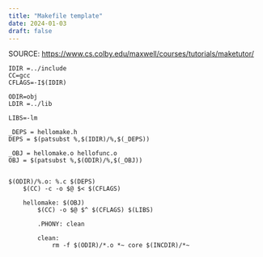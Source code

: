 ```yaml
---
title: "Makefile template"
date: 2024-01-03
draft: false
---
```


SOURCE: https://www.cs.colby.edu/maxwell/courses/tutorials/maketutor/


```
IDIR =../include
CC=gcc
CFLAGS=-I$(IDIR)

ODIR=obj
LDIR =../lib

LIBS=-lm

_DEPS = hellomake.h
DEPS = $(patsubst %,$(IDIR)/%,$(_DEPS))

_OBJ = hellomake.o hellofunc.o 
OBJ = $(patsubst %,$(ODIR)/%,$(_OBJ))


$(ODIR)/%.o: %.c $(DEPS)
    $(CC) -c -o $@ $< $(CFLAGS)

    hellomake: $(OBJ)
        $(CC) -o $@ $^ $(CFLAGS) $(LIBS)

        .PHONY: clean

        clean:
            rm -f $(ODIR)/*.o *~ core $(INCDIR)/*~ 
```
